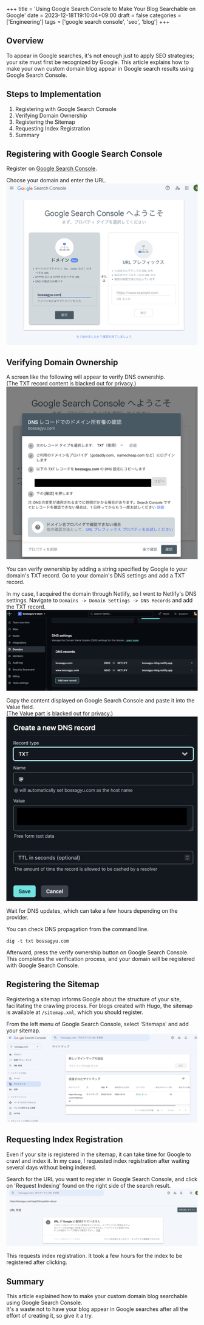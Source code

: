 +++
title = 'Using Google Search Console to Make Your Blog Searchable on Google'
date = 2023-12-18T19:10:04+09:00
draft = false
categories = ['Engineering']
tags = ['google search console', 'seo', 'blog']
+++

## Overview

To appear in Google searches, it's not enough just to apply SEO strategies; your site must first be recognized by Google. This article explains how to make your own custom domain blog appear in Google search results using Google Search Console.

## Steps to Implementation
1. Registering with Google Search Console
2. Verifying Domain Ownership
3. Registering the Sitemap
4. Requesting Index Registration
5. Summary

## Registering with Google Search Console
Register on [Google Search Console](https://search.google.com/search-console/welcome).

Choose your domain and enter the URL.  
![URL input screen](img-007-001.png)


## Verifying Domain Ownership

A screen like the following will appear to verify DNS ownership.  
(The TXT record content is blacked out for privacy.)  
![DNS ownership confirmation screen](img-007-002.png)

You can verify ownership by adding a string specified by Google to your domain's TXT record.
Go to your domain's DNS settings and add a TXT record.

In my case, I acquired the domain through Netlify, so I went to Netlify's DNS settings.
Navigate to `Domains -> Domain Settings -> DNS Records` and add the TXT record.  
![Netlify DNS Settings Screen](img-007-003.png)

Copy the content displayed on Google Search Console and paste it into the Value field.  
(The Value part is blacked out for privacy.)  
![Example of adding DNS](img-007-004.png)

Wait for DNS updates, which can take a few hours depending on the provider.

You can check DNS propagation from the command line.
```shell
dig -t txt bossagyu.com
```

Afterward, press the verify ownership button on Google Search Console.  
This completes the verification process, and your domain will be registered with Google Search Console.

## Registering the Sitemap
Registering a sitemap informs Google about the structure of your site, facilitating the crawling process.
For blogs created with Hugo, the sitemap is available at `/sitemap.xml`, which you should register.

From the left menu of Google Search Console, select 'Sitemaps' and add your sitemap.  
![Sitemap Registration Screen](img-007-005.png)


## Requesting Index Registration
Even if your site is registered in the sitemap, it can take time for Google to crawl and index it.
In my case, I requested index registration after waiting several days without being indexed.

Search for the URL you want to register in Google Search Console, and click on 'Request Indexing' found on the right side of the search result.  
![Request index registration](img-007-006.png)

This requests index registration.
It took a few hours for the index to be registered after clicking.

## Summary
This article explained how to make your custom domain blog searchable using Google Search Console.  
It's a waste not to have your blog appear in Google searches after all the effort of creating it, so give it a try.